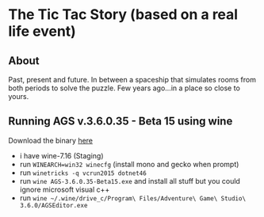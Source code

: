 # The Tic Tac Story (based on a real life event)
## About
Past, present and future.
In between a spaceship that simulates rooms from both periods to solve the puzzle.
Few years ago...in a place so close to yours.


## Running AGS v.3.6.0.35 - Beta 15 using wine
Download the binary [here](https://github.com/adventuregamestudio/ags/releases/tag/v.3.6.0.35)
- i have wine-7.16 (Staging)
- run `WINEARCH=win32 winecfg` (install mono and gecko when prompt)
- run `winetricks -q vcrun2015 dotnet46`
- run `wine AGS-3.6.0.35-Beta15.exe` and install all stuff but you could ignore microsoft visual c++
- run `wine ~/.wine/drive_c/Program\ Files/Adventure\ Game\ Studio\ 3.6.0/AGSEditor.exe`
